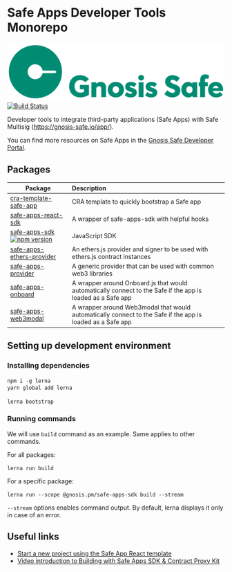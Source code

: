 # Safe Apps Developer Tools Monorepo

[![Logo](https://raw.githubusercontent.com/gnosis/safe-apps-sdk/master/assets/logo.png)](https://gnosis.pm/)
[![Build Status](https://travis-ci.org/gnosis/safe-apps-sdk.svg?branch=master)](https://travis-ci.org/gnosis/pm-contracts)

Developer tools to integrate third-party applications (Safe Apps) with Safe Multisig (https://gnosis-safe.io/app/).

You can find more resources on Safe Apps in the [Gnosis Safe Developer Portal](https://docs.gnosis.io/safe/docs/sdks_safe_apps/).

## Packages

| Package                                                                                                                                                                                                                        | Description                                                                   |
| ------------------------------------------------------------------------------------------------------------------------------------------------------------------------------------------------------------------------------ | :---------------------------------------------------------------------------- |
| [cra-template-safe-app](https://github.com/gnosis/safe-apps-sdk/tree/master/packages/cra-template-safe-app)                                                                                                                    | CRA template to quickly bootstrap a Safe app                                  |
| [safe-apps-react-sdk](https://github.com/gnosis/safe-apps-sdk/tree/master/packages/safe-apps-react-sdk)                                                                                                                        | A wrapper of safe-apps-sdk with helpful hooks                                 |
| [safe-apps-sdk](https://github.com/gnosis/safe-apps-sdk/tree/master/packages/safe-apps-sdk) [![npm version](https://badge.fury.io/js/%40gnosis.pm%2Fsafe-apps-sdk.svg)](https://badge.fury.io/js/%40gnosis.pm%2Fsafe-apps-sdk) | JavaScript SDK                                                                |
| [safe-apps-ethers-provider](https://github.com/gnosis/safe-apps-sdk/tree/master/packages/safe-apps-ethers-provider)                                                                                                            | An ethers.js provider and signer to be used with ethers.js contract instances |
| [safe-apps-provider](https://github.com/gnosis/safe-apps-sdk/tree/master/packages/safe-apps-provider)                                                                                                                          | A generic provider that can be used with common web3 libraries                |
| [safe-apps-onboard](https://github.com/gnosis/safe-apps-sdk/tree/master/packages/safe-apps-onboard)                                                                                                                          | A wrapper around Onboard.js that would automatically connect to the Safe if the app is loaded as a Safe app           |
| [safe-apps-web3modal](https://github.com/gnosis/safe-apps-sdk/tree/master/packages/safe-apps-web3modal)                                                                                                                          | A wrapper around Web3modal that would automatically connect to the Safe if the app is loaded as a Safe app                         |

## Setting up development environment

### Installing dependencies

```
npm i -g lerna
yarn global add lerna

lerna bootstrap
```

### Running commands

We will use `build` command as an example. Same applies to other commands.

For all packages:

```
lerna run build
```

For a specific package:

```
lerna run --scope @gnosis.pm/safe-apps-sdk build --stream
```

`--stream` options enables command output. By default, lerna displays it only in case of an error.

## Useful links

- [Start a new project using the Safe App React template](https://github.com/gnosis/safe-app-template)
- [Video introduction to Building with Safe Apps SDK & Contract Proxy Kit](https://www.youtube.com/watch?v=YGw8WfBw5OI)
